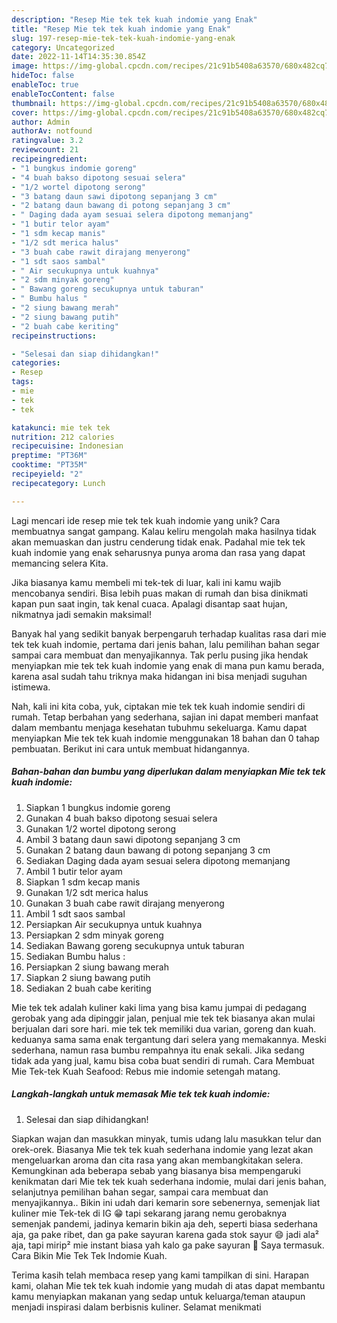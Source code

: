 ```yaml
---
description: "Resep Mie tek tek kuah indomie yang Enak"
title: "Resep Mie tek tek kuah indomie yang Enak"
slug: 197-resep-mie-tek-tek-kuah-indomie-yang-enak
category: Uncategorized
date: 2022-11-14T14:35:30.854Z
image: https://img-global.cpcdn.com/recipes/21c91b5408a63570/680x482cq70/mie-tek-tek-kuah-indomie-foto-resep-utama.jpg
hideToc: false
enableToc: true
enableTocContent: false
thumbnail: https://img-global.cpcdn.com/recipes/21c91b5408a63570/680x482cq70/mie-tek-tek-kuah-indomie-foto-resep-utama.jpg
cover: https://img-global.cpcdn.com/recipes/21c91b5408a63570/680x482cq70/mie-tek-tek-kuah-indomie-foto-resep-utama.jpg
author: Admin
authorAv: notfound
ratingvalue: 3.2
reviewcount: 21
recipeingredient:
- "1 bungkus indomie goreng"
- "4 buah bakso dipotong sesuai selera"
- "1/2 wortel dipotong serong"
- "3 batang daun sawi dipotong sepanjang 3 cm"
- "2 batang daun bawang di potong sepanjang 3 cm"
- " Daging dada ayam sesuai selera dipotong memanjang"
- "1 butir telor ayam"
- "1 sdm kecap manis"
- "1/2 sdt merica halus"
- "3 buah cabe rawit dirajang menyerong"
- "1 sdt saos sambal"
- " Air secukupnya untuk kuahnya"
- "2 sdm minyak goreng"
- " Bawang goreng secukupnya untuk taburan"
- " Bumbu halus "
- "2 siung bawang merah"
- "2 siung bawang putih"
- "2 buah cabe keriting"
recipeinstructions:

- "Selesai dan siap dihidangkan!"
categories:
- Resep
tags:
- mie
- tek
- tek

katakunci: mie tek tek 
nutrition: 212 calories
recipecuisine: Indonesian
preptime: "PT36M"
cooktime: "PT35M"
recipeyield: "2"
recipecategory: Lunch

---
```





Lagi mencari ide resep mie tek tek kuah indomie yang unik? Cara membuatnya sangat gampang. Kalau keliru mengolah maka hasilnya tidak akan memuaskan dan justru cenderung tidak enak. Padahal mie tek tek kuah indomie yang enak seharusnya punya aroma dan rasa yang dapat memancing selera Kita.





Jika biasanya kamu membeli mi tek-tek di luar, kali ini kamu wajib mencobanya sendiri. Bisa lebih puas makan di rumah dan bisa dinikmati kapan pun saat ingin, tak kenal cuaca. Apalagi disantap saat hujan, nikmatnya jadi semakin maksimal!

Banyak hal yang sedikit banyak berpengaruh terhadap kualitas rasa dari mie tek tek kuah indomie, pertama dari jenis bahan, lalu pemilihan bahan segar sampai cara membuat dan menyajikannya. Tak perlu pusing jika hendak menyiapkan mie tek tek kuah indomie yang enak di mana pun kamu berada, karena asal sudah tahu triknya maka hidangan ini bisa menjadi suguhan istimewa.






Nah, kali ini kita coba, yuk, ciptakan mie tek tek kuah indomie sendiri di rumah. Tetap berbahan yang sederhana, sajian ini dapat memberi manfaat dalam membantu menjaga kesehatan tubuhmu sekeluarga. Kamu dapat menyiapkan Mie tek tek kuah indomie menggunakan 18 bahan dan 0 tahap pembuatan. Berikut ini cara untuk membuat hidangannya.

<!--inarticleads1-->

##### Bahan-bahan dan bumbu yang diperlukan dalam menyiapkan Mie tek tek kuah indomie:

1. Siapkan 1 bungkus indomie goreng
1. Gunakan 4 buah bakso dipotong sesuai selera
1. Gunakan 1/2 wortel dipotong serong
1. Ambil 3 batang daun sawi dipotong sepanjang 3 cm
1. Gunakan 2 batang daun bawang di potong sepanjang 3 cm
1. Sediakan  Daging dada ayam sesuai selera dipotong memanjang
1. Ambil 1 butir telor ayam
1. Siapkan 1 sdm kecap manis
1. Gunakan 1/2 sdt merica halus
1. Gunakan 3 buah cabe rawit dirajang menyerong
1. Ambil 1 sdt saos sambal
1. Persiapkan  Air secukupnya untuk kuahnya
1. Persiapkan 2 sdm minyak goreng
1. Sediakan  Bawang goreng secukupnya untuk taburan
1. Sediakan  Bumbu halus :
1. Persiapkan 2 siung bawang merah
1. Siapkan 2 siung bawang putih
1. Sediakan 2 buah cabe keriting


Mie tek tek adalah kuliner kaki lima yang bisa kamu jumpai di pedagang gerobak yang ada dipinggir jalan, penjual mie tek tek biasanya akan mulai berjualan dari sore hari. mie tek tek memiliki dua varian, goreng dan kuah. keduanya sama sama enak tergantung dari selera yang memakannya. Meski sederhana, namun rasa bumbu rempahnya itu enak sekali. Jika sedang tidak ada yang jual, kamu bisa coba buat sendiri di rumah. Cara Membuat Mie Tek-tek Kuah Seafood: Rebus mie indomie setengah matang. 

<!--inarticleads2-->

##### Langkah-langkah untuk memasak Mie tek tek kuah indomie:


1. Selesai dan siap dihidangkan!

Siapkan wajan dan masukkan minyak, tumis udang lalu masukkan telur dan orek-orek. Biasanya Mie tek tek kuah sederhana indomie yang lezat akan mengeluarkan aroma dan cita rasa yang akan membangkitakan selera. Kemungkinan ada beberapa sebab yang biasanya bisa mempengaruki kenikmatan dari Mie tek tek kuah sederhana indomie, mulai dari jenis bahan, selanjutnya pemilihan bahan segar, sampai cara membuat dan menyajikannya.. Bikin ini udah dari kemarin sore sebenernya, semenjak liat kuliner mie Tek-tek di IG 😁 tapi sekarang jarang nemu gerobaknya semenjak pandemi, jadinya kemarin bikin aja deh, seperti biasa sederhana aja, ga pake ribet, dan ga pake sayuran karena gada stok sayur 😄 jadi ala² aja, tapi mirip² mie instant biasa yah kalo ga pake sayuran 🤣 Saya termasuk. Cara Bikin Mie Tek Tek Indomie Kuah. 

Terima kasih telah membaca resep yang kami tampilkan di sini. Harapan kami, olahan Mie tek tek kuah indomie yang mudah di atas dapat membantu kamu menyiapkan makanan yang sedap untuk keluarga/teman ataupun menjadi inspirasi dalam berbisnis kuliner. Selamat menikmati
